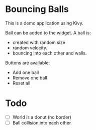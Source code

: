 # Bouncing Balls

This is a demo application using Kivy.

Ball can be added to the widget. A ball is:

* created with random size
* random velocity.
* bouncing into each other and walls.

Buttons are available:

* Add one ball
* Remove one ball
* Reset all

# Todo
- [ ] World is a donut (no border)
- [ ] Ball collision into each other
